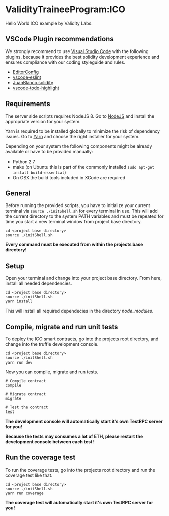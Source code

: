 # ValidityTraineeProgram:ICO
Hello World ICO example by Validity Labs.

## VSCode Plugin recommendations
We strongly recommend to use [Visual Studio Code](https://code.visualstudio.com/) with the following plugins, because it provides the best solidity development experience and ensures compliance with our coding styleguide and rules.

- [EditorConfig](https://marketplace.visualstudio.com/items?itemName=EditorConfig.EditorConfig)
- [vscode-eslint](https://marketplace.visualstudio.com/items?itemName=dbaeumer.vscode-eslint)
- [JuanBlanco.solidity](https://marketplace.visualstudio.com/items?itemName=JuanBlanco.solidity)
- [vscode-todo-highlight](https://marketplace.visualstudio.com/items?itemName=wayou.vscode-todo-highlight)

## Requirements
The server side scripts requires NodeJS 8.
Go to [NodeJS](https://nodejs.org/en/download/) and install the appropriate version for your system.

Yarn is required to be installed globally to minimize the risk of dependency issues.
Go to [Yarn](https://yarnpkg.com/en/docs/install) and choose the right installer for your system.

Depending on your system the following components might be already available or have to be provided manually:
* Python 2.7
* make (on Ubuntu this is part of the commonly installed `sudo apt-get install build-essential`)
* On OSX the build tools included in XCode are required

## General
Before running the provided scripts, you have to initialize your current terminal via `source ./initShell.sh` for every terminal in use. This will add the current directory to the system PATH variables and must be repeated for time you start a new terminal window from project base directory.
```
cd <project base directory>
source ./initShell.sh
```

__Every command must be executed from within the projects base directory!__

## Setup
Open your terminal and change into your project base directory. From here, install all needed dependencies.
```
cd <project base directory>
source ./initShell.sh
yarn install
```
This will install all required dependecies in the directory _node_modules_.

## Compile, migrate and run unit tests
To deploy the ICO smart contracts, go into the projects root directory, and change into the truffle development console.
```
cd <project base directory>
source ./initShell.sh
yarn run dev
```

Now you can compile, migrate and run tests.
```
# Compile contract
compile

# Migrate contract
migrate

# Test the contract
test
```
__The development console will automatically start it's own TestRPC server for you!__

__Because the tests may consumes a lot of ETH, please restart the development console between each test!__

## Run the coverage test
To run the coverage tests, go into the projects root directory and run the coverage test like that.
```
cd <project base directory>
source ./initShell.sh
yarn run coverage
```
__The coverage test will automatically start it's own TestRPC server for you!__
